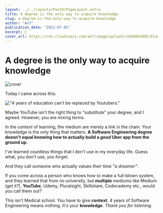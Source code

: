 ```yaml
---
layout: ../../layouts/PostOrPageLayout.astro
title: A degree is the only way to acquire knowledge
slug: a-degree-is-the-only-way-to-acquire-knowledge
author: "An7"
publication_date: "2021-07-05"
excerpt: 🐧
cover_url: https://res.cloudinary.com/an7/image/upload/v1656043905/blog/studying_fle4sc.jpg
---
```


# A degree is the only way to acquire knowledge

![cover](https://res.cloudinary.com/an7/image/upload/v1656043905/blog/studying_fle4sc.jpg)

Today I came across this:

!["4 years of education can't be replaced by
Youtubers."](https://res.cloudinary.com/an7/image/upload/v1656043906/blog/four-years-of-education_uzjhag.png)

Maybe YouTube isn't the right thing to "substitute" your degree, and I agreed.
However, you are mixing terms.

In the _context_ of learning, the medium are merely a link in the chain. Your
knowledge is the only thing that matters. **A Software Engineering degree
doesn't equal knowing how to actually build a _good_ Uber app from the ground
up.**

I've learned countless things that I don't use in my everyday life. Guess what,
you don't use, you forget.

And they call someone who actually values their time _"a dreamer"_.

If you come across a person who knows how to make a full-blown system, and they
learned that from no university, but **multiple** mediums like Medium (get it?),
**YouTube**, Udemy, Pluralsight, Skillshare, Codecademy etc., would you call
them out?

This isn't Medical school. You have to give **context**. 4 years of Software
Engineering means nothing. It's your **knowledge**. _Thank you for listening._
